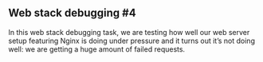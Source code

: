 ## Web stack debugging #4

In this web stack debugging task, we are testing how well our web server setup featuring Nginx is doing under pressure and it turns out it’s not doing well: we are getting a huge amount of failed requests.<br>

